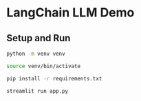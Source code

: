 # LangChain LLM Demo

## Setup and Run

```bash
python -m venv venv
```

```bash
source venv/bin/activate
```

```bash
pip install -r requirements.txt
```

```bash
streamlit run app.py
```